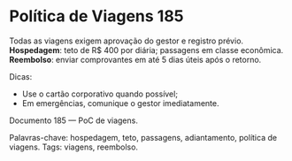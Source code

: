 # Política de Viagens 185

Todas as viagens exigem aprovação do gestor e registro prévio. 
**Hospedagem**: teto de R$ 400 por diária; passagens em classe econômica.
**Reembolso**: enviar comprovantes em até 5 dias úteis após o retorno.

Dicas:
- Use o cartão corporativo quando possível;
- Em emergências, comunique o gestor imediatamente.

Documento 185 — PoC de viagens.

Palavras-chave: hospedagem, teto, passagens, adiantamento, política de viagens.
Tags: viagens, reembolso.
